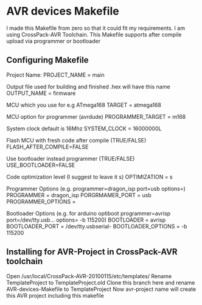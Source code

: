 AVR devices Makefile
====================

I made this Makefile from zero so that it could fit my requirements. I am using CrossPack-AVR Toolchain. This Makefile supports after compile upload via programmer or bootloader

Configuring Makefile
--------------------

Project Name:
	PROJECT_NAME = main 
	
Output file used for building and finished .hex will have this name
	OUTPUT_NAME = firmware

MCU which you use for e.g ATmega168
	TARGET = atmega168

MCU option for programmer (avrdude)	
	PROGRAMMER_TARGET = m168
	
System clock default is 16Mhz
	SYSTEM_CLOCK = 16000000L

Flash MCU with fresh code after compile (TRUE/FALSE)
	FLASH_AFTER_COMPILE=FALSE

Use bootloader instead programmer (TRUE/FALSE)
	USE_BOOTLOADER=FALSE
	
Code optimization level (I suggest to leave it s)
	OPTIMIZATION = s

Programmer Options (e.g. programmer=dragon_isp port=usb options=)
	PROGRAMMER = dragon_isp
	PORGRMAMER_PORT = usb
	PROGRAMMER_OPTIONS =

Bootloader Options (e.g. for arduino optiboot programmer=avrisp port=/dev/tty.usb... options= -b 115200)
	BOOTLOADER = avrisp
	BOOTLOADER_PORT = /dev/tty.usbserial-
	BOOTLOADER_OPTIONS = -b 115200
	
Installing for AVR-Project in CrossPack-AVR toolchain
------------------------------------------------------

Open /usr/local/CrossPack-AVR-20100115/etc/templates/
Rename TemplateProject to TemplateProject.old
Clone this branch here and rename AVR-devices-Makefile to TemplateProject
Now avr-project name will create this AVR project including this makefile
	